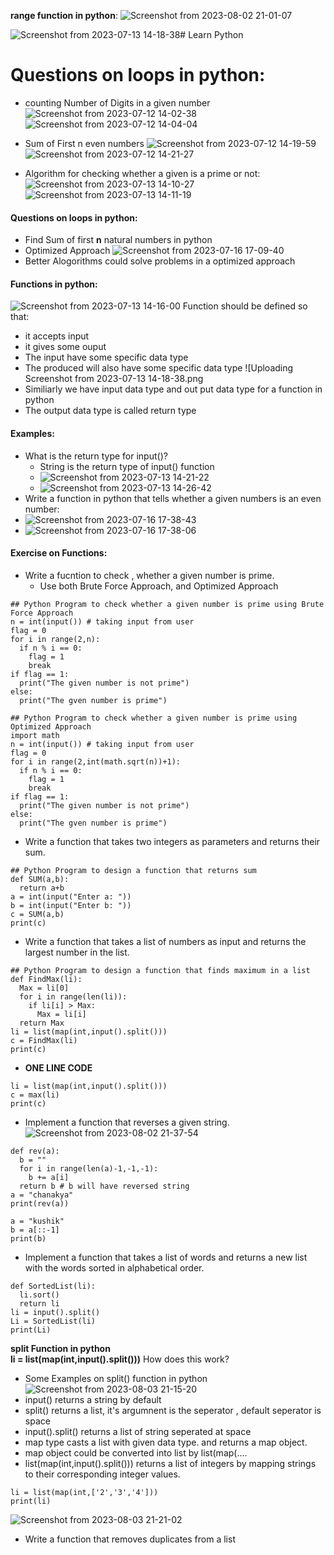 

**range function in python**:
![Screenshot from 2023-08-02 21-01-07](https://github.com/chanakyavasantha/LearnPython/assets/93817654/157b3a8d-3088-43aa-b578-c6722eeba6e6)

![Screenshot from 2023-07-13 14-18-38](https://github.com/chanakyavasantha/LearnPython/assets/93817654/24bc738d-07b0-4bb8-a57a-ae8c4949bdd8)# Learn Python 
# Questions on loops in python:
- counting Number of Digits in a given number
![Screenshot from 2023-07-12 14-02-38](https://github.com/chanakyavasantha/LearnPython/assets/93817654/60fad804-a55e-4ccc-9430-901e9e77e3ab)
![Screenshot from 2023-07-12 14-04-04](https://github.com/chanakyavasantha/LearnPython/assets/93817654/e176ccd1-df98-4363-8805-065f1cff296b)

- Sum of First n even numbers
![Screenshot from 2023-07-12 14-19-59](https://github.com/chanakyavasantha/LearnPython/assets/93817654/12508463-4472-4938-b4a3-751e3a3cb832)
![Screenshot from 2023-07-12 14-21-27](https://github.com/chanakyavasantha/LearnPython/assets/93817654/4939f010-1323-4139-9c28-d44179ecfe34)

- Algorithm for checking whether a given is a prime or not:
![Screenshot from 2023-07-13 14-10-27](https://github.com/chanakyavasantha/LearnPython/assets/93817654/fa943176-c733-4106-a3f9-a9678427fe6f)
![Screenshot from 2023-07-13 14-11-19](https://github.com/chanakyavasantha/LearnPython/assets/93817654/520c8aa3-24e5-405f-b4da-28eb66e215f1)

#### Questions on loops in python:
  - Find Sum of first **n** natural numbers in python
  - Optimized Approach
  ![Screenshot from 2023-07-16 17-09-40](https://github.com/chanakyavasantha/LearnPython/assets/93817654/fba0a3ee-8f29-4d23-bad7-ebe6b21c4a79)
  - Better Alogorithms could solve problems in a optimized approach

#### Functions in python:
![Screenshot from 2023-07-13 14-16-00](https://github.com/chanakyavasantha/LearnPython/assets/93817654/57f0fed5-b2e6-4e87-be51-83fd11a9cdd9)
Function should be defined so that:
- it accepts input
- it gives some ouput
- The input have some specific data type
- The produced will also have some specific data type
![Uploading Screenshot from 2023-07-13 14-18-38.png
- Similiarly we have input data type and out put data type for a function in python
- The output data type is called return type
#### Examples:
- What is the return type for input()?
  - String is the return type of input() function 
  - ![Screenshot from 2023-07-13 14-21-22](https://github.com/chanakyavasantha/LearnPython/assets/93817654/71517e06-2c4c-4546-9136-0a8fdbdd6fb8)
  - ![Screenshot from 2023-07-13 14-26-42](https://github.com/chanakyavasantha/LearnPython/assets/93817654/7ce3d51c-cbfc-4c26-98b8-fda0c1738161)
- Write a function in python that tells whether a given numbers is an even number:
- ![Screenshot from 2023-07-16 17-38-43](https://github.com/chanakyavasantha/LearnPython/assets/93817654/75105a66-2635-4204-952b-c4e75ade3ec0)
- ![Screenshot from 2023-07-16 17-38-06](https://github.com/chanakyavasantha/LearnPython/assets/93817654/35a382e4-a53d-4d57-9189-b0321932bf54)

#### Exercise on Functions:
- Write a fucntion to check , whether a given number is prime.
    - Use both Brute Force Approach, and Optimized Approach
```
## Python Program to check whether a given number is prime using Brute Force Approach
n = int(input()) # taking input from user
flag = 0
for i in range(2,n):
  if n % i == 0:
    flag = 1
    break
if flag == 1:
  print("The given number is not prime")
else:
  print("The gven number is prime")

```
```
## Python Program to check whether a given number is prime using Optimized Approach
import math
n = int(input()) # taking input from user
flag = 0
for i in range(2,int(math.sqrt(n))+1):
  if n % i == 0:
    flag = 1
    break
if flag == 1:
  print("The given number is not prime")
else:
  print("The gven number is prime")

```
- Write a function that takes two integers as parameters and returns their sum.
```
## Python Program to design a function that returns sum
def SUM(a,b):
  return a+b
a = int(input("Enter a: "))
b = int(input("Enter b: "))
c = SUM(a,b)
print(c)
```
- Write a function that takes a list of numbers as input and returns the largest number in the list.
```
## Python Program to design a function that finds maximum in a list
def FindMax(li):
  Max = li[0]
  for i in range(len(li)):
    if li[i] > Max:
      Max = li[i]
  return Max
li = list(map(int,input().split()))
c = FindMax(li)
print(c)
```
- **ONE LINE CODE**
```
li = list(map(int,input().split()))
c = max(li)
print(c)
```
- Implement a function that reverses a given string.
![Screenshot from 2023-08-02 21-37-54](https://github.com/chanakyavasantha/LearnPython/assets/93817654/9dce7697-cb93-45c6-b364-ea5e559b91cc)
```
def rev(a):
  b = ""
  for i in range(len(a)-1,-1,-1):
    b += a[i]
  return b # b will have reversed string
a = "chanakya"
print(rev(a))
```
```
a = "kushik"
b = a[::-1]
print(b)
```
- Implement a function that takes a list of words and returns a new list with the words sorted in alphabetical order.
```
def SortedList(li):
  li.sort()
  return li
li = input().split()
Li = SortedList(li)
print(Li)
```
**split Function in python**<br>
**li = list(map(int,input().split()))** How does this work?
- Some Examples on split() function in python
![Screenshot from 2023-08-03 21-15-20](https://github.com/chanakyavasantha/LearnPython/assets/93817654/bf4e84b3-83d1-45e1-8ef1-35c08c2454a6)
- input() returns a string by default
- split() returns a list, it's argumnent is the seperator , default seperator is space
- input().split() returns a list of string seperated at space
- map type casts a list with given data type. and returns a map object.
- map object could be converted into list by list(map(....
- list(map(int,input().split())) returns a list of integers by mapping strings to their corresponding integer values.
```
li = list(map(int,['2','3','4']))
print(li)
```
![Screenshot from 2023-08-03 21-21-02](https://github.com/chanakyavasantha/LearnPython/assets/93817654/05830a58-34d1-4a45-a257-19e718191804)


- Write a function that removes duplicates from a list








